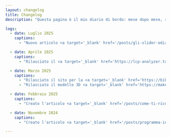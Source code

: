 ```yaml
---
layout: changelog
title: Changelog
description: "Questa pagina è il mio diario di bordo: mese dopo mese, raccolgo le cose più importanti che faccio, i progetti a cui lavoro, le idee che sviluppo e i traguardi che raggiungo."

logs:
  - date: Luglio 2025
    captions:
      - "Nuovo articolo <a target='_blank' href='/posts/gli-slider-odiano-il-cls/' alt='Gli slider odiano il tuo punteggio CLS'>Gli slider odiano il tuo punteggio CLS</a>"

  - date: Aprile 2025
    captions:
      - "Rilasciato il <a target='_blank' href='https://lcp-analyzer.tuurbo.ai/' alt='Tool per rilevare l'elemento LCP usando Tuurbo.ai'>Tool per rilevare l'elemento LCP usando Tuurbo.ai</a>. (Weekend project)"

  - date: Marzo 2025
    captions:
      - "Rilasciato il sito per la <a target='_blank' href='https://biblioteca.acisantantonio.org/' alt='Biblioteca di Aci Sant'Antonio'>Biblioteca di Aci Sant'Antonio</a>. (Weekend project)"
      - "Rilasciato il modello 3D <a target='_blank' href='https://makerworld.com/en/models/765332-mt32-pi-hat-box-v2#profileId-700553' alt='MT32 Pi Hat Box v2'>MT32 Pi Hat Box v2</a>. (Weekend project)"

  - date: Febbraio 2025
    captions:
      - "Creato l'articolo <a target='_blank' href='/posts/come-ti-ricerco-full-text/' alt='Come ti ricerco full-text'>Come ti ricerco full-text</a>"

  - date: Novembre 2024
    captions:
      - "Creato l'articolo <a target='_blank' href='/posts/programma-in-4x/' alt='Luca Sciacca - Programmare in x4'>Programmare in x4</a>"

---
```

